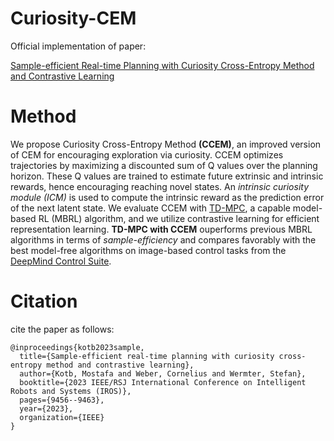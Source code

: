 # Curiosity-CEM
Official implementation of paper:

[Sample-efficient Real-time Planning with Curiosity Cross-Entropy Method and Contrastive Learning](https://arxiv.org/abs/2303.03787)

# Method
We propose Curiosity Cross-Entropy Method **(CCEM)**, an improved version of CEM for encouraging exploration via curiosity. CCEM optimizes trajectories by maximizing a discounted sum of Q values over the planning horizon. These Q values are trained to estimate future extrinsic and intrinsic rewards, hence encouraging reaching novel states. An _intrinsic curiosity module (ICM)_ is used to compute the intrinsic reward as the prediction error of the next latent state. We evaluate CCEM with [TD-MPC](https://github.com/nicklashansen/tdmpc), a capable model-based RL (MBRL) algorithm, and we utilize contrastive learning for efficient representation learning. **TD-MPC with CCEM** ouperforms previous MBRL algorithms in terms of _sample-efficiency_ and compares favorably with the best model-free algorithms on image-based control tasks from the [DeepMind Control Suite](https://github.com/deepmind/dm_control).


# Citation
cite the paper as follows:
```
@inproceedings{kotb2023sample,
  title={Sample-efficient real-time planning with curiosity cross-entropy method and contrastive learning},
  author={Kotb, Mostafa and Weber, Cornelius and Wermter, Stefan},
  booktitle={2023 IEEE/RSJ International Conference on Intelligent Robots and Systems (IROS)},
  pages={9456--9463},
  year={2023},
  organization={IEEE}
}
```
